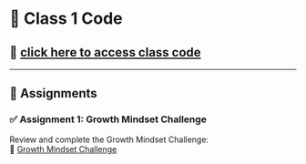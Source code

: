# 📌 Class 1 Code 
## 🔗 [click here to access class code](https://colab.research.google.com/drive/1fDCg7k-TRsNcnZhI8Y831TCyeVWOo86J?usp=sharing)

---

## 🎯 Assignments  

### ✅ Assignment 1: Growth Mindset Challenge  
Review and complete the Growth Mindset Challenge:  
🔗 [Growth Mindset Challenge](https://github.com/panaversity/learn-modern-ai-python/blob/main/Growth_Mindset_Challenge.md)  
